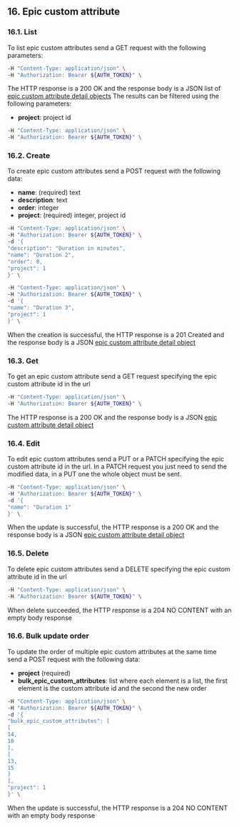 ## 16. Epic custom attribute

### 16.1. List

To list epic custom attributes send a GET request with the following parameters:

```bash
-H "Content-Type: application/json" \
-H "Authorization: Bearer ${AUTH_TOKEN}" \
```

The HTTP response is a 200 OK and the response body is a JSON list of [epic custom attribute detail objects](https://docs.taiga.io/api.html#object-epic-custom-attribute-detail)
The results can be filtered using the following parameters:

- **project**: project id

```bash
-H "Content-Type: application/json" \
-H "Authorization: Bearer ${AUTH_TOKEN}" \
```

### 16.2. Create

To create epic custom attributes send a POST request with the following data:

- **name**: (required) text
- **description**: text
- **order**: integer
- **project**: (required) integer, project id

```bash
-H "Content-Type: application/json" \
-H "Authorization: Bearer ${AUTH_TOKEN}" \
-d '{
"description": "Duration in minutes",
"name": "Duration 2",
"order": 8,
"project": 1
}' \
```

```bash
-H "Content-Type: application/json" \
-H "Authorization: Bearer ${AUTH_TOKEN}" \
-d '{
"name": "Duration 3",
"project": 1
}' \
```

When the creation is successful, the HTTP response is a 201 Created and the response body is a JSON [epic custom attribute detail object](https://docs.taiga.io/api.html#object-epic-custom-attribute-detail)

### 16.3. Get

To get an epic custom attribute send a GET request specifying the epic custom attribute id in the url

```bash
-H "Content-Type: application/json" \
-H "Authorization: Bearer ${AUTH_TOKEN}" \
```

The HTTP response is a 200 OK and the response body is a JSON [epic custom attribute detail object](https://docs.taiga.io/api.html#object-epic-custom-attribute-detail)

### 16.4. Edit

To edit epic custom attributes send a PUT or a PATCH specifying the epic custom attribute id in the url.
In a PATCH request you just need to send the modified data, in a PUT one the whole object must be sent.

```bash
-H "Content-Type: application/json" \
-H "Authorization: Bearer ${AUTH_TOKEN}" \
-d '{
"name": "Duration 1"
}' \
```

When the update is successful, the HTTP response is a 200 OK and the response body is a JSON [epic custom attribute detail object](https://docs.taiga.io/api.html#object-epic-custom-attribute-detail)

### 16.5. Delete

To delete epic custom attributes send a DELETE specifying the epic custom attribute id in the url

```bash
-H "Content-Type: application/json" \
-H "Authorization: Bearer ${AUTH_TOKEN}" \
```

When delete succeeded, the HTTP response is a 204 NO CONTENT with an empty body response

### 16.6. Bulk update order

To update the order of multiple epic custom attributes at the same time send a POST request with the following data:

- **project** (required)
- **bulk_epic_custom_attributes**: list where each element is a list, the first element is the custom attribute id and the second the new order

```bash
-H "Content-Type: application/json" \
-H "Authorization: Bearer ${AUTH_TOKEN}" \
-d '{
"bulk_epic_custom_attributes": [
[
14,
10
],
[
13,
15
]
],
"project": 1
}' \
```

When the update is successful, the HTTP response is a 204 NO CONTENT with an empty body response
